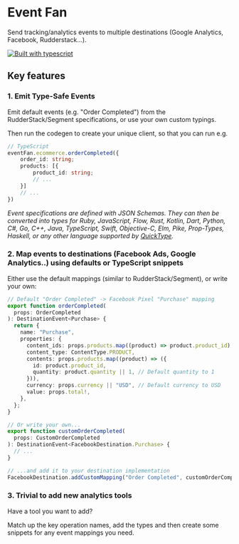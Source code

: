 # Event Fan

Send tracking/analytics events to multiple destinations (Google Analytics, Facebook, Rudderstack...).

[![Built with
typescript](https://badgen.net/badge/icon/typescript?icon=typescript&label)](https://www.typescriptlang.org/)

## Key features

### 1. Emit Type-Safe Events

Emit default events (e.g. "Order Completed") from the
RudderStack/Segment specifications, or use your own custom typings.

Then run the codegen to create your unique client, so that you can run e.g.

```typescript
// TypeScript
eventFan.ecommerce.orderCompleted({
    order_id: string;
    products: [{
        product_id: string;
        // ...
    }]
    // ...
})
```

_Event specifications are defined with JSON Schemas. They can then be converted into types for Ruby, JavaScript, Flow, Rust, Kotlin,
Dart, Python, C#, Go, C++, Java, TypeScript, Swift, Objective-C, Elm, Pike, Prop-Types, Haskell, or any other language
supported by [QuickType](https://github.com/quicktype/quicktype)._

### 2. Map events to destinations (Facebook Ads, Google Analytics..) using defaults or TypeScript snippets

Either use the default mappings (similar to RudderStack/Segment), or write your own:

```typescript
// Default "Order Completed" -> Facebook Pixel "Purchase" mapping
export function orderCompleted(
  props: OrderCompleted
): DestinationEvent<Purchase> {
  return {
    name: "Purchase",
    properties: {
      content_ids: props.products.map((product) => product.product_id),
      content_type: ContentType.PRODUCT,
      contents: props.products.map((product) => ({
        id: product.product_id,
        quantity: product.quantity || 1, // Default quantity to 1
      })),
      currency: props.currency || "USD", // Default currency to USD
      value: props.total!,
    },
  };
}

// Or write your own...
export function customOrderCompleted(
  props: CustomOrderCompleted
): DestinationEvent<FacebookDestination.Purchase> {
  // ...
}

// ...and add it to your destination implementation
FacebookDestination.addCustomMapping("Order Completed", customOrderCompleted);
```

### 3. Trivial to add new analytics tools

Have a tool you want to add?

Match up the key operation names, add the types and then create some snippets for any event mappings you need.

